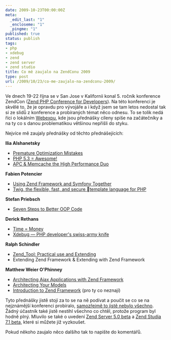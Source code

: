 ```yaml
---
date: 2009-10-23T00:00:00Z
meta:
  _edit_last: "1"
  _encloseme: "1"
  _pingme: "1"
published: true
status: publish
tags:
- php
- xdebug
- zend
- zend server
- zend studio
title: Co mě zaujalo na ZendConu 2009
type: post
url: /2009/10/23/co-me-zaujalo-na-zendconu-2009/
---
```


<p>Ve dnech 19-22 října se v San Jose v Kalifornii konal 5. ročník konference ZendCon (<a href="http://www.zendcon.com" target="_blank">Zend PHP Conference for Developers</a>). Na této konferenci je skvělé to, že je opravdu pro vývojáře a i když jsem se tam letos nedostal tak si ze slidů z konference a probíraných témat něco odnesu. To se tolik nedá říci o lokálním <a href="http://www.webexpo.cz">Webexpu</a>, kde jsou přednášky cíleny spíše na začátečníky a na ty co s danou problematikou většinou nepřišli do styku.</p>

<p>Nejvíce mě zaujaly přednášky od těchto přednášejících:</p>
<p><strong>Ilia Alshanetsky</strong></p>
<ul>
	<li><a href="http://ilia.ws/files/ZendCon2009_Optimization_Mistakes.pdf">Premature Optimization Mistakes</a></li>
	<li><a href="http://ilia.ws/files/ZendCon2009_PHP53_Intro.pdf">PHP 5.3 = Awesome!</a></li>
	<li><a href="http://ilia.ws/files/ZendCon2009_APC_Memcache.pdf">APC &amp; Memcache the High Performance Duo</a></li>
</ul>
<p><strong>Fabien Potencier</strong></p>
<ul>
	<li><a href="http://www.slideshare.net/fabpot/symfony-and-zend-framework-together-2009">Using Zend Framework and Symfony Together</a></li>
<li><a href="http://www.slideshare.net/fabpot/twig-the-flexible-fast-and-securetemplate-language-for-php">Twig, the flexible, fast, and secure template language for PHP</a></li>
</ul>
<p><strong>Stefan Priebsch</strong></p>
<ul>
	<li><a href="http://www.slideshare.net/spriebsch/seven-steps-to-better-oop-code-updated-for-zendcon09">Seven Steps to Better OOP Code</a></li>
</ul>
<p><strong>Derick Rethans</strong></p>
<ul>
	<li><a href="http://derickrethans.nl/files/time-zendcon9.pdf">Time = Money</a></li>
	<li><a href="http://derickrethans.nl/files/xdebug-zendcon9.pdf">Xdebug — PHP developer's swiss-army knife</a></li>
</ul>
<p><strong>Ralph Schindler</strong></p>
<ul>
	<li><a href="http://ralphschindler.com/dropbox/Zend_Tool-ZendCon.ppt?phpMyAdmin=a6829262f2ed2f7ad31d20c3a7dd8382">Zend_Tool: Practical use and Extending</a></li>
	<li>Extending Zend Framework &amp; Extending with Zend Framework</li>
</ul>
<p><strong>Matthew Weier O'Phinney</strong></p>
<ul>
	<li><a href="http://www.slideshare.net/weierophinney/architecting-ajax-applications-with-zend-framework">Architecting Ajax Applications with Zend Framework</a></li>
	<li><a href="http://www.slideshare.net/weierophinney/architecting-your-models">Architecting Your Models</a></li>
	<li><a href="http://www.slideshare.net/weierophinney/zend-framework-tutorial-zendcon-2009">Introduction to Zend Framework</a> (pro ty co neznají)</li>
</ul>

<p>Tyto přednášky jistě stojí za to se na ně podívat a poučit se co se na nejznámější konferenci probíralo, <a href="http://www.slideshare.net/tag/zendcon09">samozřejmě to jistě nebylo všechno</a>. Žádný účastník také jistě nestihl všechno co chtěl, protože program byl hodně plný. Mluvilo se také o uvedení <a href="http://www.zend.com/en/products/server/zend-server-5-new">Zend Server 5.0 beta</a> a <a href="http://www.zend.com/en/products/studio/studio-71-whats-new">Zend Studia 7.1 beta</a>, které si můžete již vyzkoušet.</p>

<p>Pokud někoho zaujalo něco dalšího tak to napište do komentářů.</p>
